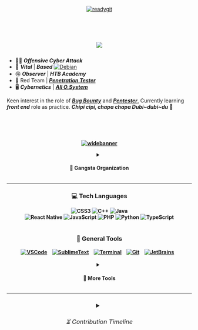 <div align="center">
    
[![readygit](https://github.com/Sulaimannabdul/Sulaimannabdul/assets/151133481/07208e4a-c99a-4e43-945d-6dac8056c48b)](https://www.interpol.int/Crimes/Cybercrime)</div>
<img src="https://www.animatedimages.org/data/media/562/animated-line-image-0111.gif" width="1000" height="5" />

<h1 align="center">
<img src="https://readme-typing-svg.herokuapp.com/?font=CascadiaCode&size=35&center=true&vCenter=true&width=500&height=70&duration=4000&lines=Hi+There!👾+;+Welcome+to+my+Github!;" />
</h1>

- 🥷🏼 ***Offensive Cyber Attack***
- 🧠 ***Vital*** | ***Based*** <a href="https://en.wikipedia.org/wiki/List_of_Linux_distributions">![Debian](https://img.shields.io/badge/Debian-A81B23?style=flat&logo=debian&logoColor=white)</a>
- 🉐 ***Observer*** | ***HTB Academy***
- 🚩 Red Team | [***Penetration Tester***](https://academy.hackthebox.com/achievement/badge/91423995-fcc8-11ee-b18d-bea50ffe6cb4)
- 🖥️ ***Cybernetics*** | [***All O.System***](https://academy.hackthebox.com/achievement/badge/2380f792-f5ca-11ee-b18d-bea50ffe6cb4)

Keen interest in the role of [***Bug Bounty***](https://academy.hackthebox.com/achievement/badge/748cc11e-f764-11ee-b18d-bea50ffe6cb4) and [***Pentester***.](https://academy.hackthebox.com/achievement/badge/e8ad960b-ff0d-11ee-b18d-bea50ffe6cb4) Currently learning ***front end*** role as practice. ***Chipi cipi, chapa chapa Dubi~dubi~du*** 🔱

<img src="https://www.animatedimages.org/data/media/562/animated-line-image-0111.gif" width="1000" height="5" />

<h4 align="center"><br>
    
[![widebanner](https://github.com/Sulaimannabdul/Sulaimannabdul/assets/151133481/f5c87aa6-0e5e-4c84-b471-d38c0d8470b4)](https://www.wired.com/story/cybersecurity-marginalized-communities-problem/)
<details>
<summary><h4> 🦈 Gangsta Organization </h4></summary>
<div>

![wallpaper](https://github.com/Sulaimannabdul/Sulaimannabdul/assets/151133481/107201f8-d35f-4b73-b3da-92b999947cd3)
</div>
</div>
<a href="https://blackhatmea.com/black-hat-mea-cyberseed">
    <img align="center" alt="Git" width="50px" style="padding-right:10px;" src="https://static.thenounproject.com/png/2724524-200.png" /></a>
<link rel="stylesheet" href="style.css">
<img src="" alt="">
</div>
</details><hr>
<div align="center">
    
### 💻 Tech Languages
![CSS3](https://img.shields.io/badge/css3-%231572B6.svg?style=for-the-badge&logo=css3&logoColor=white) 
![C++](https://img.shields.io/badge/c++-%2300599C.svg?style=for-the-badge&logo=c%2B%2B&logoColor=white) 
![Java](https://img.shields.io/badge/java-%23ED8B00.svg?style=for-the-badge&logo=openjdk&logoColor=white)<br>
![React Native](https://img.shields.io/badge/react_native-%2320232a.svg?style=for-the-badge&logo=react&logoColor=%2361DAFB)
![JavaScript](https://img.shields.io/badge/javascript-%23323330.svg?style=for-the-badge&logo=javascript&logoColor=%23F7DF1E) 
![PHP](https://img.shields.io/badge/php-%23777BB4.svg?style=for-the-badge&logo=php&logoColor=white) 
![Python](https://img.shields.io/badge/python-3670A0?style=for-the-badge&logo=python&logoColor=ffdd54) 
![TypeScript](https://img.shields.io/badge/typescript-%23007ACC.svg?style=for-the-badge&logo=typescript&logoColor=white)
<br><br>

<div align="center">

### 🧰 General Tools

<a href="https://code.visualstudio.com/">
    <img align="center" alt="VSCode" width="50px" style="padding-right:10px;" src="https://uxwing.com/wp-content/themes/uxwing/download/brands-and-social-media/visual-studio-code-icon.png" /></a>
<a href="https://atom-editor.cc/">
    <img align="center" alt="SublimeText" width="50px" style="padding-right:10px;" src="https://www.svgrepo.com/show/353433/atom-icon.svg" /></a>
<a href="https://www.scaler.com/topics/cyber-security/what-is-linux-terminal/">
    <img align="center" alt="Terminal" width="50px" style="padding-right:10px;" src="https://icons.iconarchive.com/icons/alecive/flatwoken/512/Apps-Terminal-Root-icon.png" /></a>
<a href="https://git-scm.com/">
    <img align="center" alt="Git" width="50px" style="padding-right:10px;" src="https://git-scm.com/images/logos/downloads/Git-Icon-1788C.png" /></a>
<a href="https://www.jetbrains.com/">
    <img align="center" alt="JetBrains" width="50px" style="padding-right:10px;" src="https://img.informer.com/icons_mac/png/128/419/419584.png" /></a><br><br>
<details>
<summary><h4> 🔫 More Tools </h4></summary>
<br><img align="center" alt="KaliLinux" width="28px" style="padding-right:10px;" src="https://seeklogo.com/images/K/kali-linux-logo-AED181186E-seeklogo.com.png" />
<img align="center" alt="ParrotOS" width="28px" style="padding-right:10px;" src="https://jessehirsh.com/content/images/size/w960/2020/08/Parrot_Logo.png" />
<img align="center" alt="BackBox" width="27px" style="padding-right:10px;" src="https://freepngimg.com/thumb/gnome/59140-backbox-operating-systems-linux-distribution-mint.png" />
<img align="center" alt="Metasploit" width="28px" style="padding-right:10px;" src="https://www.kali.org/tools/metasploit-framework/images/metasploit-framework-logo.svg" />
<img align="center" alt="Beef" width="29px" style="padding-right:10px;" src="https://github.com/Sulaimannabdul/Sulaimannabdul/assets/151133481/7a49a4a2-b646-41f9-bc92-1c378a4e357a" />
<img align="center" alt="JohnTheRipper" width="28px" style="padding-right:10px;" src="https://www.kali.org/tools/john/images/john-logo.svg" />
<img align="center" alt="Intruder" width="30px" style="padding-right:10px;" src="https://avatars.githubusercontent.com/u/39119616?s=200&v=4" />
<img align="center" alt="Airgeddon" width="26px" style="padding-right:10px;" src="https://www.kali.org/tools/airgeddon/images/airgeddon-logo.svg" />
<img align="center" alt="BlackMamba" width="27px" style="padding-right:10px;" src="https://miro.medium.com/v2/resize:fit:1122/1*_pc0k3ZBgaIWgAFLM2EoVw.png" /><br><br>
<img align="center" alt="Hydra" width="31px" style="padding-right:10px;" src="https://www.kali.org/tools/hydra/images/hydra-logo.svg" />
<img align="center" alt="Crackmap" width="32px" style="padding-right:10px;" src="https://www.kali.org/tools/crackmapexec/images/crackmapexec-logo.svg" />
<img align="center" alt="BloodHound" width="32px" style="padding-right:10px;" src="https://www.kali.org/tools/bloodhound/images/bloodhound-logo.svg" />
<img align="center" alt="Pegasus" width="33px" style="padding-right:10px;" src="https://i0.wp.com/www.oil-store.co.uk/wp-content/uploads/2017/10/Mobil20Pegasus-500x500-3.png?fit=500%2C500&ssl=1" />
<img align="center" alt="Trojan" width="26px" style="padding-right:10px;" src="https://bit.ly/4aLXyVY" />
<img align="center" alt="BlackArch" width="30px" style="padding-right:10px;" src="https://i.pinimg.com/originals/3c/22/20/3c222092882bee7ef18fa5be84ef2e1b.png" />
<img align="center" alt="Evil-winrm" width="30px" style="padding-right:10px;" src="https://www.kali.org/tools/evil-winrm/images/evil-winrm-logo.svg" />
<img align="center" alt="Ghidra" width="32px" style="padding-right:10px;" src="https://www.kali.org/tools/ghidra/images/ghidra-logo.svg" /><br><br>
<img align="center" alt="NiktoAlien" width="30px" style="padding-right:10px;" src="https://www.kali.org/tools/nikto/images/nikto-logo.svg" />
<img align="center" alt="Nmap" width="28px" style="padding-right:10px;" src="https://www.kali.org/tools/nmap/images/nmap-logo.svg" />
<img align="center" alt="Pixiewps" width="30px" style="padding-right:10px;" src="https://www.kali.org/tools/pixiewps/images/pixiewps-logo.svg" />
<img align="center" alt="Hiddeneye" width="30px" style="padding-right:10px;" src="https://bit.ly/3WhpUTU" />
<img align="center" alt="DarkVSCode" width="28px" style="padding-right:10px;" src="https://static-00.iconduck.com/assets.00/visual-studio-icon-256x255-fpc5q7fs.png" />
<img align="center" alt="Smilodon" width="30px" style="padding-right:10px;" src="https://i.pinimg.com/originals/3a/96/0c/3a960cda627ddb80b65e1649174c3bed.png" />
<img align="center" alt="JokerSpyware" width="30px" style="padding-right:10px;" src="https://png.pngtree.com/png-vector/20230728/ourmid/pngtree-pennywise-face-vector-png-image_6899714.png" />
<img align="center" alt="GuruTrojan" width="30px" style="padding-right:10px;" src="https://png.pngtree.com/png-clipart/20221009/ourmid/pngtree-oni-mask-with-samurai-armor-isolated-on-red-png-image_6294002.png" /><br><br>
<img align="center" alt="Fierce" width="30px" style="padding-right:10px;" src="https://www.kali.org/tools/fierce/images/fierce-logo.svg" />
<img align="center" alt="Bettercap" width="30px" style="padding-right:10px;" src="https://www.kali.org/tools/bettercap/images/bettercap-logo.svg" />
<img align="center" alt="SQL" width="30px" style="padding-right:10px;" src="https://www.kali.org/tools/sqlmap/images/sqlmap-logo.svg" />
<img align="center" alt="ProxyChains" width="32px" style="padding-right:10px;" src="https://static.wikia.nocookie.net/ninjagaiden/images/4/40/I_kus_a_tga.png/revision/latest?cb=20231012080458" />
<img align="center" alt="Ettercap" width="33px" style="padding-right:10px;" src="https://easydrawingguides.com/wp-content/uploads/2021/02/Black-Widow-Spider-Step-10.png" />
<img align="center" alt="KeyScore" width="32px" style="padding-right:10px;" src="https://upload.wikimedia.org/wikipedia/commons/9/97/XKeyscore_backround_removed.png" />
<img align="center" alt="MasScan" width="30px" style="padding-right:10px;" src="https://www.kali.org/tools/masscan/images/masscan-logo.svg" /><br><br>
<details>
<summary><h3><b>🪓 Reaper Scythe</b></h3></summary>
    <details>
        <summary><h4>🦅 <strong><em>Agitator...</em></strong></h4></summary>
 <p><img align="center" alt="Johnny" width="40px" style="padding-right:10px;" src="https://bit.ly/3xY8y40" />
    <img align="center" alt="TarantuWare" width="40px" style="padding-right:10px;" src="https://png.pngtree.com/png-vector/20240206/ourmid/pngtree-spider-insect-png-image_11729286.png" />
    <img align="center" alt="Clang" width="45px" style="padding-right:10px;" src="https://llvm.org/img/DragonMedium.png" />
    <img align="center" alt="NetHunter" width="40px" style="padding-right:10px;" src="https://www.kali.org/blog/kali-linux-2022-4-release/images/kali-nethunter-logo-dragon-grey-transparent.png" />
    <img align="center" alt="CracxRat" width="45px" style="padding-right:10px;" src="https://bit.ly/3w7c8IF" />
    <img align="center" alt="Kerberos" width="45px" style="padding-right:10px;" src="https://images.ctfassets.net/5owu3y35gz1g/6WRxehYWOAoadFucK9Wv9J/df264ff6f8559c85bb4fc69ce8f24b5c/Hades_About_Image_01.png" /><br><br>
    <img align="center" alt="Reaver" width="43px" style="padding-right:10px;" src="https://i.imgflip.com/52akv4.png" />
    <img align="center" alt="OniSpyware" width="40px" style="padding-right:10px;" src="https://bit.ly/3JVN8aN" />
    <img align="center" alt="SnappWare" width="43px" style="padding-right:10px;" src="https://png.pngtree.com/png-vector/20231104/ourmid/pngtree-crocodile-head-vector-illustration-png-image_10476144.png" />
    <img align="center" alt="IIMiddle" width="42px" style="padding-right:10px;" src="https://www.signustech.com/upimages/ckeditor/1629955396_DarkWebID.png" />
    <img align="center" alt="EagleHawking" width="37px" style="padding-right:10px;" src="https://cdn.inspireuplift.com/uploads/images/seller_products/1679044936_16.png" /></p>
    </details><details>
        <summary><h4>⚡ <strong><em>Manace to Society</em></strong></h4></summary>
 <p><img align="center" alt="KerberosPRO" width="50px" style="padding-right:10px;" src="https://images.fineartamerica.com/images/artworkimages/medium/3/greek-mythology-cerberus-nikolay-todorov-transparent.png" />
    <img align="center" alt="DarkFlipper" width="50px" style="padding-right:10px;" src="https://cdn.flipperzero.one/qFlipper_macOS_256px_ugly.png" />
    <img align="center" alt="Pegasus2.0" width="50px" style="padding-right:10px;" src="https://www.pngall.com/wp-content/uploads/13/Pegasus-PNG-Clipart.png" />
    <img align="center" alt="iOSbotnet2.0" width="50px" style="padding-right:10px;" src="https://aaah0mnbncqtinas.public.blob.vercel-storage.com/OJBhMBo-no-background-SAQ3qNJGtkYJgeGu6tYLKfIjvXw2aa.png" />
    <img align="center" alt="BigBang" width="50px" style="padding-right:10px;" src="https://clipart-library.com/new_gallery/342-3423992_bear-grizzly-bear-logo-png.png" /></p>
</details>
</details></div>
<div align="center">
<hr>

<h3><details>
<summary> <h6> ⏳ Contribution Timeline </h6></summary>
<br> 
<tr>
<p align="center">  
<a href="https://github.com/Sulaimannabdul?tab=repositories">
<img width="140" src="https://github-readme-stats.vercel.app/api/top-langs/?username=Sulaimannabdul&theme=dark&hide_border=false&include_all_commits=false&count_private=false&layout=compact"></a>
<img width="463" src="https://user-images.githubusercontent.com/8161064/288417332-408705a4-ae9c-47fe-af1a-9fb08555f526.png">
</p>
<td align="center">
<img src="https://github.com/Sulaimannabdul/Sulaimannabdul/blob/main/metrics.plugin.isocalendar.svg" />
</td>
</tr>
<br><br>
    <a href="https://github.com/Sulaimannabdul">
<img src="https://github-readme-activity-graph.vercel.app/graph?username=Sulaimannabdul&theme=react-dark&area=true&hide_border=true" /></a>
</div>
<div align="left">
</details>
<img src="https://www.animatedimages.org/data/media/562/animated-line-image-0111.gif" width="1000" height="5" />
